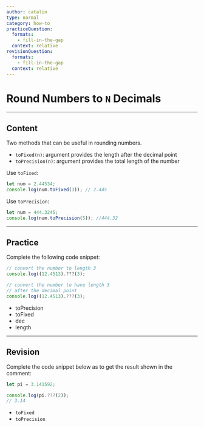 ```yaml
---
author: catalin
type: normal
category: how-to
practiceQuestion:
  formats:
    - fill-in-the-gap
  context: relative
revisionQuestion:
  formats:
    - fill-in-the-gap
  context: relative
---
```


# Round Numbers to `N` Decimals


---

## Content

Two methods that can be useful in rounding numbers.

- `toFixed(n)`: argument provides the length after the decimal point
- `toPrecision(n)`: argument provides the total length of the number

Use `toFixed`:

```javascript
let num = 2.44534;
console.log(num.toFixed(3)); // 2.445
```

Use `toPrecision`:

```javascript
let num = 444.3245;
console.log(num.toPrecision(5)); //444.32
```


---

## Practice

Complete the following code snippet:

```javascript
// convert the number to length 3
console.log((12.4513).???(3);

// convert the number to have length 3 
// after the decimal point
console.log((12.4513).???(3);
```

- toPrecision
- toFixed
- dec
- length


---

## Revision

Complete the code snippet below as to get the result shown in the comment:

```javascript
let pi = 3.141592;

console.log(pi.???(2));
// 3.14
```

- `toFixed`
- `toPrecision`
